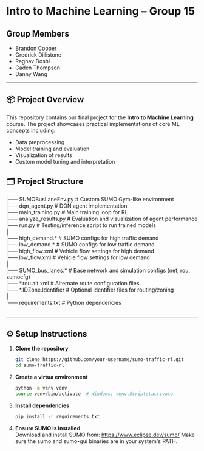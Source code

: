 # Intro to Machine Learning – Group 15

## Group Members
- Brandon Cooper  
- Gredrick Dillistone  
- Raghav Doshi  
- Caden Thompson  
- Danny Wang  

---

## 📦 Project Overview

This repository contains our final project for the **Intro to Machine Learning** course. The project showcases practical implementations of core ML concepts including:
- Data preprocessing
- Model training and evaluation
- Visualization of results
- Custom model tuning and interpretation

## 🗂️ Project Structure
├── SUMOBusLaneEnv.py            # Custom SUMO Gym-like environment<br>
├── dqn_agent.py                  # DQN agent implementation<br>
├── main_training.py              # Main training loop for RL<br>
├── analyze_results.py            # Evaluation and visualization of agent performance<br>
├── run.py                        # Testing/inference script to run trained models<br>
│<br>
├── high_demand.*                 # SUMO configs for high traffic demand<br>
├── low_demand.*                  # SUMO configs for low traffic demand<br>
├── high_flow.xml                 # Vehicle flow settings for high demand<br>
├── low_flow.xml                  # Vehicle flow settings for low demand<br>
│<br>
├── SUMO_bus_lanes.*              # Base network and simulation configs (net, rou, sumocfg)<br>
├── *.rou.alt.xml                 # Alternate route configuration files<br>
├── *.IDZone.Identifier           # Optional identifier files for routing/zoning<br>
│<br>
└── requirements.txt              # Python dependencies<br><br>




---

## ⚙️ Setup Instructions

1. **Clone the repository**  
   ```bash
   git clone https://github.com/your-username/sumo-traffic-rl.git
   cd sumo-traffic-rl
   ```
2. **Create a virtua environment**
   ```bash
   python -m venv venv
   source venv/bin/activate  # Windows: venv\Scripts\activate
   ```
3. **Install dependencies**
    ```bash
    pip install -r requirements.txt
    ```
4. **Ensure SUMO is installed**<br>
    Download and install SUMO from: https://www.eclipse.dev/sumo/
    Make sure the sumo and sumo-gui binaries are in your system's PATH.
